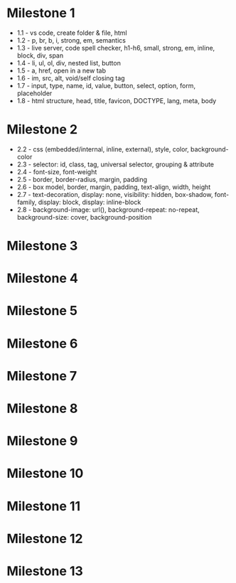 # Milestone 1
- 1.1 - vs code, create folder & file, html
- 1.2 - p, br, b, i, strong, em, semantics
- 1.3 - live server, code spell checker, h1-h6, small, strong, em, inline, block, div, span
- 1.4 - li, ul, ol, div, nested list, button
- 1.5 - a, href, open in a new tab
- 1.6 - im, src, alt, void/self closing tag
- 1.7 - input, type, name, id, value, button, select, option, form, placeholder
- 1.8 - html structure, head, title, favicon, DOCTYPE, lang, meta, body

# Milestone 2
- 2.2 - css (embedded/internal, inline, external), style, color, background-color
- 2.3 - selector: id, class, tag, universal selector, grouping & attribute
- 2.4 - font-size, font-weight
- 2.5 - border, border-radius, margin, padding
- 2.6 - box model, border, margin, padding, text-align, width, height
- 2.7 - text-decoration, display: none, visibility: hidden, box-shadow, font-family, display: block, display: inline-block
- 2.8 - background-image: url(), background-repeat: no-repeat, background-size: cover, background-position

# Milestone 3
# Milestone 4
# Milestone 5
# Milestone 6
# Milestone 7
# Milestone 8
# Milestone 9
# Milestone 10
# Milestone 11
# Milestone 12
# Milestone 13